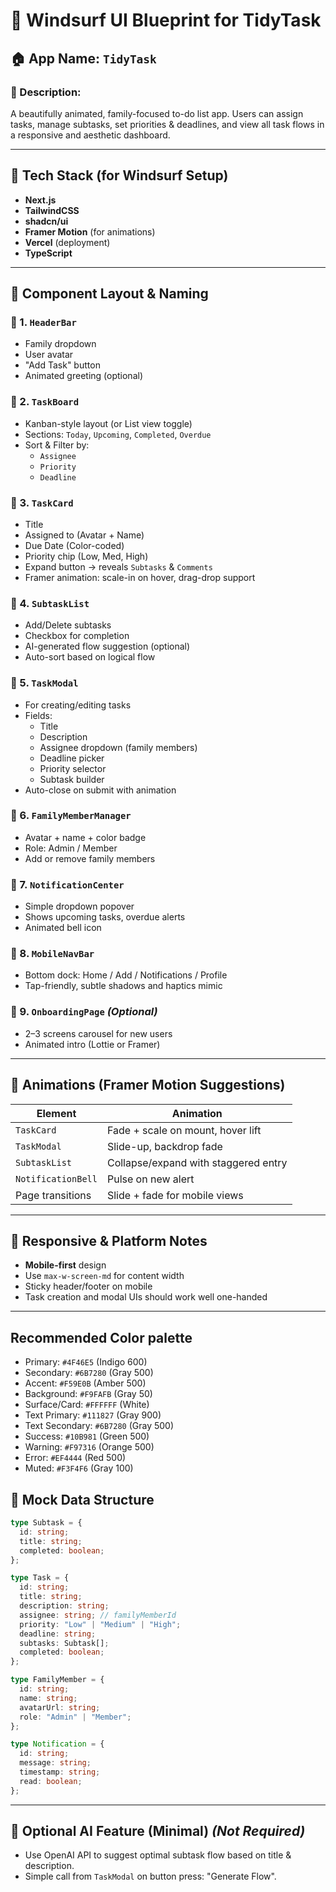 # 🧩 Windsurf UI Blueprint for TidyTask

## 🏠 App Name: `TidyTask`

### 🎯 Description:

A beautifully animated, family-focused to-do list app. Users can assign tasks, manage subtasks, set priorities & deadlines, and view all task flows in a responsive and aesthetic dashboard.

---

## 🔧 Tech Stack (for Windsurf Setup)

- **Next.js**
- **TailwindCSS**
- **shadcn/ui**
- **Framer Motion** (for animations)
- **Vercel** (deployment)
- **TypeScript**

---

## 🧱 Component Layout & Naming

### 📌 1. `HeaderBar`

- Family dropdown
- User avatar
- "Add Task" button
- Animated greeting (optional)

### 📌 2. `TaskBoard`

- Kanban-style layout (or List view toggle)
- Sections: `Today`, `Upcoming`, `Completed`, `Overdue`
- Sort & Filter by:
  - `Assignee`
  - `Priority`
  - `Deadline`

### 📌 3. `TaskCard`

- Title
- Assigned to (Avatar + Name)
- Due Date (Color-coded)
- Priority chip (Low, Med, High)
- Expand button → reveals `Subtasks` & `Comments`
- Framer animation: scale-in on hover, drag-drop support

### 📌 4. `SubtaskList`

- Add/Delete subtasks
- Checkbox for completion
- AI-generated flow suggestion (optional)
- Auto-sort based on logical flow

### 📌 5. `TaskModal`

- For creating/editing tasks
- Fields:
  - Title
  - Description
  - Assignee dropdown (family members)
  - Deadline picker
  - Priority selector
  - Subtask builder
- Auto-close on submit with animation

### 📌 6. `FamilyMemberManager`

- Avatar + name + color badge
- Role: Admin / Member
- Add or remove family members

### 📌 7. `NotificationCenter`

- Simple dropdown popover
- Shows upcoming tasks, overdue alerts
- Animated bell icon

### 📌 8. `MobileNavBar`

- Bottom dock: Home / Add / Notifications / Profile
- Tap-friendly, subtle shadows and haptics mimic

### 📌 9. `OnboardingPage` *(Optional)*

- 2–3 screens carousel for new users
- Animated intro (Lottie or Framer)

---

## 🎨 Animations (Framer Motion Suggestions)

| Element            | Animation                            |
| ------------------ | ------------------------------------ |
| `TaskCard`         | Fade + scale on mount, hover lift    |
| `TaskModal`        | Slide-up, backdrop fade              |
| `SubtaskList`      | Collapse/expand with staggered entry |
| `NotificationBell` | Pulse on new alert                   |
| Page transitions   | Slide + fade for mobile views        |

---

## 📱 Responsive & Platform Notes

- **Mobile-first** design
- Use `max-w-screen-md` for content width
- Sticky header/footer on mobile
- Task creation and modal UIs should work well one-handed

---

## Recommended Color palette

- Primary: `#4F46E5` (Indigo 600)
- Secondary: `#6B7280` (Gray 500)
- Accent: `#F59E0B` (Amber 500)
- Background: `#F9FAFB` (Gray 50)
- Surface/Card: `#FFFFFF` (White)
- Text Primary: `#111827` (Gray 900)
- Text Secondary: `#6B7280` (Gray 500)
- Success: `#10B981` (Green 500)
- Warning: `#F97316` (Orange 500)
- Error: `#EF4444` (Red 500)
- Muted: `#F3F4F6` (Gray 100)

## 🧪 Mock Data Structure

```ts
type Subtask = {
  id: string;
  title: string;
  completed: boolean;
};

type Task = {
  id: string;
  title: string;
  description: string;
  assignee: string; // familyMemberId
  priority: "Low" | "Medium" | "High";
  deadline: string;
  subtasks: Subtask[];
  completed: boolean;
};

type FamilyMember = {
  id: string;
  name: string;
  avatarUrl: string;
  role: "Admin" | "Member";
};

type Notification = {
  id: string;
  message: string;
  timestamp: string;
  read: boolean;
};
```

---

## 🔮 Optional AI Feature (Minimal) *(Not Required)*

- Use OpenAI API to suggest optimal subtask flow based on title & description.
- Simple call from `TaskModal` on button press: "Generate Flow".

